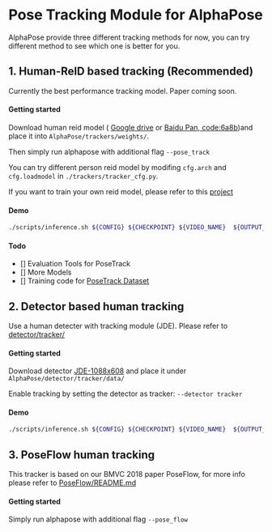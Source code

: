 # Pose Tracking Module for AlphaPose

AlphaPose provide three different tracking methods for now, you can try different method to see which one is better for you.

## 1. Human-ReID based tracking (Recommended)
Currently the best performance tracking model. Paper coming soon.

#### Getting started
Download  human reid model ( [Google drive](https://drive.google.com/file/d/1myNKfr2cXqiHZVXaaG8ZAq_U2UpeOLfG/view?usp=share_link) or [Baidu Pan, code:6a8b](https://pan.baidu.com/s/1IoAHehdjJ0ucQl8p_4hfRw))and place it into `AlphaPose/trackers/weights/`.

Then simply run alphapose with additional flag `--pose_track`

You can try different person reid model by modifing `cfg.arch` and `cfg.loadmodel` in `./trackers/tracker_cfg.py`.

If you want to train your own reid model, please refer to this [project](https://github.com/KaiyangZhou/deep-person-reid)

#### Demo
``` bash
./scripts/inference.sh ${CONFIG} ${CHECKPOINT} ${VIDEO_NAME}  ${OUTPUT_DIR}, --pose_track
```
#### Todo
- [] Evaluation Tools for PoseTrack
- [] More Models
- [] Training code for [PoseTrack Dataset](https://posetrack.net/)

## 2. Detector based human tracking
Use a human detecter with tracking module (JDE). Please refer to [detector/tracker/](../detector/tracker/)

#### Getting started
Download detector [JDE-1088x608](https://github.com/Zhongdao/Towards-Realtime-MOT#pretrained-model-and-baseline-models) and place it under `AlphaPose/detector/tracker/data/`

Enable tracking by setting the detector as tracker: `--detector tracker`
#### Demo
``` bash
./scripts/inference.sh ${CONFIG} ${CHECKPOINT} ${VIDEO_NAME}  ${OUTPUT_DIR}, --detector tracker
```

## 3. PoseFlow human tracking
This tracker is based on our BMVC 2018 paper PoseFlow, for more info please refer to [PoseFlow/README.md](PoseFlow/)

#### Getting started

Simply run alphapose with additional flag `--pose_flow`
